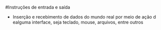 #Instruções de entrada e saída

- Inserção e recebimento de dados do mundo real por meio de ação d ealguma interface, seja teclado, mouse, arquivos, entre outros

